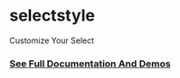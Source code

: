 # selectstyle

Customize Your Select



<h3><a href="http://demo.helphosters.com/selectstyle/">See Full Documentation And Demos</a></h3>
